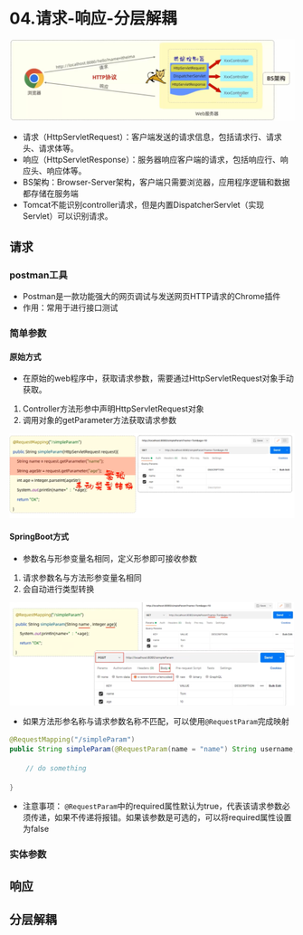 # 04.请求-响应-分层解耦

![alt text](image-40.png)

- 请求（HttpServletRequest）：客户端发送的请求信息，包括请求行、请求头、请求体等。
- 响应（HttpServletResponse）：服务器响应客户端的请求，包括响应行、响应头、响应体等。
- BS架构：Browser-Server架构，客户端只需要浏览器，应用程序逻辑和数据都存储在服务端
- Tomcat不能识别controller请求，但是内置DispatcherServlet（实现 Servlet）可以识别请求。

## 请求

### postman工具

- Postman是一款功能强大的网页调试与发送网页HTTP请求的Chrome插件
- 作用：常用于进行接口测试

### 简单参数

#### 原始方式

- 在原始的web程序中，获取请求参数，需要通过HttpServletRequest对象手动获取。

1. Controller方法形参中声明HttpServletRequest对象
2. 调用对象的getParameter方法获取请求参数

![alt text](image-41.png)


#### SpringBoot方式

- 参数名与形参变量名相同，定义形参即可接收参数
1. 请求参数名与方法形参变量名相同
2. 会自动进行类型转换

![alt text](image-42.png)

- 如果方法形参名称与请求参数名称不匹配，可以使用```@RequestParam```完成映射

```java
@RequestMapping("/simpleParam")
public String simpleParam(@RequestParam(name = "name") String username, @RequestParam("age") int age) {

    // do something

}
```

- 注意事项： ```@RequestParam```中的required属性默认为true，代表该请求参数必须传递，如果不传递将报错。如果该参数是可选的，可以将required属性设置为false

### 实体参数





## 响应

## 分层解耦